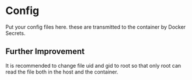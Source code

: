 # Config
Put your config files here. these are transmitted to the container by Docker Secrets.

## Further Improvement
It is recommended to change file uid and gid to root so that only root can read the file both in the host and the container.

